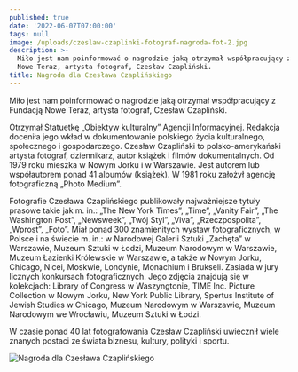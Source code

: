 ```yaml
---
published: true
date: '2022-06-07T07:00:00'
tags: null
image: /uploads/czeslaw-czaplinki-fotograf-nagroda-fot-2.jpg
description: >-
  Miło jest nam poinformować o nagrodzie jaką otrzymał współpracujący z Fundacją
  Nowe Teraz, artysta fotograf, Czesław Czapliński.
title: Nagroda dla Czesława Czaplińskiego
---
```


Miło jest nam poinformować o nagrodzie jaką otrzymał współpracujący z Fundacją Nowe Teraz, artysta fotograf, Czesław Czapliński.

Otrzymał Statuetkę „Obiektyw kulturalny” Agencji Informacyjnej. Redakcja doceniła jego wkład w dokumentowanie polskiego życia kulturalnego, społecznego i gospodarczego. Czesław Czapliński to polsko-amerykański artysta fotograf, dziennikarz, autor książek i filmów dokumentalnych. Od 1979 roku mieszka w Nowym Jorku i w Warszawie. Jest autorem lub współautorem ponad 41 albumów (książek). W 1981 roku założył agencję fotograficzną „Photo Medium”.

Fotografie Czesława Czaplińskiego publikowały najważniejsze tytuły prasowe takie jak m. in.: „The New York Times”, „Time”, „Vanity Fair”, „The Washington Post”, „Newsweek”, „Twój Styl”, „Viva”, „Rzeczpospolita”, „Wprost”, „Foto”. Miał ponad 300 znamienitych wystaw fotograficznych, w Polsce i na świecie m. in.: w Narodowej Galerii Sztuki „Zachęta” w Warszawie, Muzeum Sztuki w Łodzi, Muzeum Narodowym w Warszawie, Muzeum Łazienki Królewskie w Warszawie, a także w Nowym Jorku, Chicago, Nicei, Moskwie, Londynie, Monachium i Brukseli. Zasiada w jury licznych konkursach fotograficznych. Jego zdjęcia znajdują się w kolekcjach: Library of Congress w Waszyngtonie, TIME Inc. Picture Collection w Nowym Jorku, New York Public Library, Spertus Institute of Jewish Studies w Chicago, Muzeum Narodowym w Warszawie, Muzeum Narodowym we Wrocławiu, Muzeum Sztuki w Łodzi. 

W czasie ponad 40 lat fotografowania Czesław Czapliński uwiecznił wiele znanych postaci ze świata biznesu, kultury, polityki i sportu.

![Nagroda dla Czesława Czaplińskiego](/uploads/czeslaw-czaplinki-fotograf-nagroda-fot-1.jpg)
